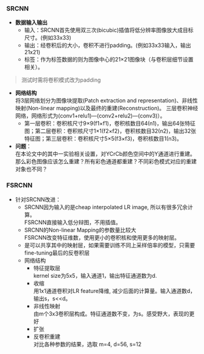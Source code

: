 
### SRCNN
- **数据输入输出**  
   - 输入：SRCNN首先使用双三次(bicubic)插值将低分辨率图像放大成目标尺寸。(例如33x33)  
  - 输出：经卷积后的大小，卷积不进行padding。(例如33x33输入，输出21x21)  
  - 标签：作为标签数据的则为图像中心的21×21图像块（与卷积层细节设置相关）。  
> 测试时需将卷积模式改为padding
- **网络结构**  
  将3层网络划分为图像块提取(Patch extraction and representation)、非线性映射(Non-linear mapping)以及最终的重建(Reconstruction)。
  三层卷积神经网络，网络形式为(conv1+relu1)—(conv2+relu2)—(conv3)）。
  - 第一层卷积：卷积核尺寸9×9(f1×f1)，卷积核数目64(n1)，输出64张特征图；第二层卷积：卷积核尺寸1×1(f2×f2)，卷积核数目32(n2)，输出32张特征图；第三层卷积：卷积核尺寸5×5(f3×f3)，卷积核数目1(n3)。
- **问题**：  
  在本论文中的其中一实验相关设置，对YCrCb颜色空间中的Y通道进行重建。那么彩色图像应该怎么重建？所有彩色通道都重建？不同彩色模式对应的重建对象也不同？ 

### FSRCNN
- 针对SRCNN改进：
	- SRCNN因为输入的是cheap interpolated LR image, 所以有很多冗余计算。  
	  FSRCNN直接输入低分辩图，不用插值。
	- SRCNN的Non-linear Mapping的参数量比较大  
	  FSRCNN改变特征维数，使用更小的卷积核和使用更多的映射层。
	 - 是可以共享其中的映射层，如果需要训练不同上采样倍率的模型，只需要fine-tuning最后的反卷积层  
	 - 网络结构  
	   - 特征提取层  
	     kernel size为5x5，输入通道1，输出特征通道数为d.
	   - 收缩  
	     用1x1通道卷积对LR feature降维, 减少后面的计算量。输入通道数d，输出s，s<<d。
	   - 非线性映射  
	     由m个3x3卷积层构成。特征通道数不变，为s。感受野大，表现的更好
	   - 扩张  
	   - 反卷积重建  
	   对比各种参数的结果，选取 m=4, d=56, s=12
<!--stackedit_data:
eyJoaXN0b3J5IjpbMTU3MjAyNTQwMCw0MjYxMjk1NTQsLTQ5Mz
c5MDY3NywtOTM4MDg0MzQ1LDM4NDQ3NDY0MiwtMTY2OTM4OTQ4
Nyw5MzQ3NTQxMDIsMjUzMDA2NzY4LDIwNDAyOTc2MjJdfQ==
-->